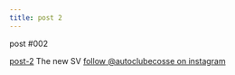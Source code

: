 ```yaml
---
title: post 2
---
```

post #002

[post-2](https://github.com/autoclubecosse/autoclubecosse.github.io/blob/master/post-2.jpg)
The new SV
[follow @autoclubecosse on instagram](https://www.instagram.com/autoclubecosse/?hl=en)
